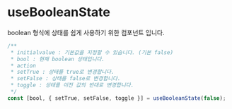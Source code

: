 # useBooleanState

boolean 형식에 상태를 쉽게 사용하기 위한 컴포넌트 입니다.

```ts
/**
 * initialvalue : 기본값을 지정할 수 있습니다. (기본 false)
 * bool : 현재 boolean 상태입니다.
 * action
 * setTrue : 상태를 true로 변경합니다.
 * setFalse : 상태를 false로 변경합니다.
 * toggle : 상태를 이전 값의 반대로 변경합니다.
 */
const [bool, { setTrue, setFalse, toggle }] = useBooleanState(false);
```
